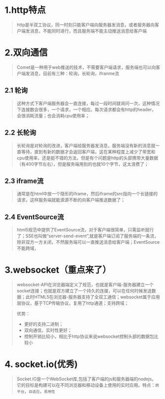 # 1.http特点
> http是半双工协议，同一时刻只能客户端向服务器发消息，或者服务器向客户端发消息，不能同时进行，而且服务端不能主动推送消息给客户端
# 2.双向通信
> Comet是一种用于web推送的技术，不需要客户端请求，服务端也可以向客户端发消息，目前有三种：轮询，长轮询，ifranme流
## 2.1 轮询
 > 这种方式下客户端服务器会一直连接，每过一段时间就询问一次，这种情况下连接数会很多，一个请求，一个相应。每次请求都会有http的header，会很消耗流量；也会消耗cpu使用率；
## 2.2 长轮询
> 长轮询是对轮询的改进，客户端给服务器发消息，服务端没有新的消息就一直等待，直到有新的数据才会返回客户端，这在某种程度上减少了带宽和cpu使用率，还是挺不错的方法，但是有个问题是http的头部携带大量数据（有400字节左右），但是服务端用到的也就10个字节，这太浪费了；
## 2.3 iframe流
> 通常是在html中放一个隐形的iframe，然后iframe的src指向一个长链接的请求，这样服务端就能源源不断的向客户端推送数据了；
## 2.4 EventSource流
> html5规范中提供了EventSource流，对于客户端很简单，只需监听就行了；SSE也叫做“server-send-event”,就是客户端订阅了服务端的一条流，除非双方一方关闭，不然服务端可以一直推送消息给客户端；EventSource不能跨域，
# 3.websocket（重点来了）
> websocket-API在浏览器端定义了规范，也就是客户端-服务器建立一个socket连接；也就是双方建立了一个持久的连接，可以在任何时候发送数据；此时HTML5在浏览器-服务器支持了全双工通信；websocket属于应用层协议，基于TCP传输协议，复用了http通道；支持跨域；

> 优势：
> - 更好的支持二进制；
> - 双向通信，实时性更好；
> - 控制开销比较小，相比于http协议来说websocket控制头部的数据包比较小
# 4. socket.io(优秀)
> Socket.IO是一个WebSocket库,包括了客户端的js和服务器端的nodejs，它的目标是构建可以在不同浏览器和移动设备上使用的实时应用。特点：`跨平台`，`自适应`，`易用性`